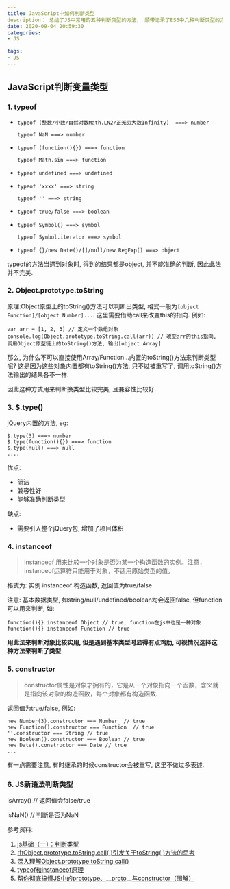 ```yaml
---
title: JavaScript中如何判断类型
description： 总结了JS中常用的五种判断类型的方法， 顺带记录了ES6中几种判断类型的方法！
date: 2020-09-04 20:59:30
categories:
- JS

tags:
- JS
---
```


## JavaScript判断变量类型

### 1. typeof
- `typeof (整数/小数/自然对数Math.LN2/正无穷大数Infinity)  ===> number`

  `typeof NaN ===> number`
- `typeof (function(){}) ===> function`

  `typeof Math.sin ===> function`
- `typeof undefined ===> undefined`
- `typeof 'xxxx' ===> string`
  
  `typeof '' ===> string`
- `typeof true/false ===> boolean`
- `typeof Symbol() ===> symbol`
  
  `typeof Symbol.iterator ===> symbol`
- `typeof {}/new Date()/[]/null/new RegExp() ===> object`

typeof的方法当遇到对象时, 得到的结果都是object, 并不能准确的判断, 因此此法并不完美.

### 2. Object.prototype.toString
原理:Object原型上的toString()方法可以判断出类型, 格式一般为`[object Function]/[object Number]...`. 这里需要借助call来改变this的指向. 例如:
```
var arr = [1, 2, 3] // 定义一个数组对象
console.log(Object.prototype.toString.call(arr)) // 改变arr的this指向, 调用Object原型链上的toString()方法, 输出[object Array]
```
那么, 为什么不可以直接使用Array/Function...内置的toString()方法来判断类型呢? 这是因为这些对象内置都有toString()方法, 只不过被重写了, 调用toString()方法输出的结果各不一样.

因此这种方式用来判断换类型比较完美, 且兼容性比较好.

### 3. $.type()
jQuery内置的方法, eg:
```
$.type(3) ===> number
$.type(function(){}) ===> function
$.type(null) ===> null
....
```
优点:
- 简洁
- 兼容性好
- 能够准确判断类型

缺点:
- 需要引入整个jQuery包, 增加了项目体积

### 4. instanceof
> instanceof 用来比较一个对象是否为某一个构造函数的实例。注意，instanceof运算符只能用于对象，不适用原始类型的值。

格式为:  实例 instanceof 构造函数, 返回值为true/false

注意: 基本数据类型, 如string/null/undefined/boolean均会返回false, 但function可以用来判断, 如:
```
function(){} instanceof Object // true, function在js中也是一种对象
function(){} instanceof Function // true
```
**用此法来判断对象比较实用, 但是遇到基本类型时显得有点鸡肋, 可视情况选择这种方法来判断了类型**

### 5. constructor
>constructor属性是对象才拥有的，它是从一个对象指向一个函数，含义就是指向该对象的构造函数，每个对象都有构造函数. 

返回值为true/false, 例如:
```
new Number(3).constructor === Number  // true
new Function().constructor === Function  // true
''.constructor === String // true
new Boolean().constructor === Boolean // true
new Date().constructor === Date // true
...
```
有一点需要注意, 有时继承的时候constructor会被重写, 这里不做过多表述.

### 6. JS新语法判断类型
isArray() // 返回值会false/true

isNaN() // 判断是否为NaN





参考资料:

1. [js基础（一）：判断类型](https://segmentfault.com/a/1190000018740340)
2. [由Object.prototype.toString.call( )引发关于toString( )方法的思考](https://juejin.im/post/6844903604990509063)
3. [深入理解Object.prototype.toString.call()](https://www.jianshu.com/p/e4237ebb1cf0)
4. [typeof和instanceof原理](https://juejin.im/post/6844904081803182087)
5. [帮你彻底搞懂JS中的prototype、__proto__与constructor（图解）](https://juejin.im/post/6844903816874164232)